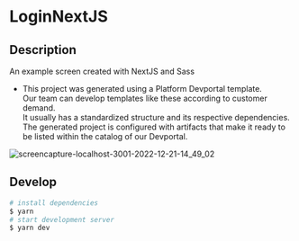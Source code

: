 # LoginNextJS

## Description

An example screen created with NextJS and Sass

- This project was generated using a Platform Devportal template. <br>
Our team can develop templates like these according to customer demand. <br>
It usually has a standardized structure and its respective dependencies. <br>
The generated project is configured with artifacts that make it ready to be listed within the catalog of our Devportal.


![screencapture-localhost-3001-2022-12-21-14_49_02](https://user-images.githubusercontent.com/84424883/208971265-697e89dc-1732-42d3-952e-40586553fd26.png)


## Develop

```bash
# install dependencies
$ yarn
# start development server
$ yarn dev
```
